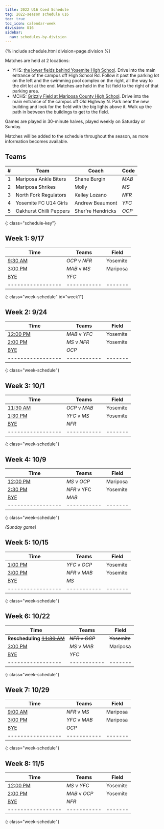 ```yaml
---
title: 2022 U16 Coed Schedule
tag: 2022-season schedule u16
toc: true
toc_icon: calendar-week
division: U16
sidebar:
  nav: schedules-by-division
---
```


{% include schedule.html division=page.division %}

Matches are held at 2 locations:
- YHS: [the lower fields behind Yosemite High School](https://www.google.com/maps/d/edit?mid=15DpY24JXKTKon10Baj6W7fcm1qhHobo&usp=sharing).
  Drive into the main entrance of the campus off High School Rd. Follow it
  past the parking lot on the left and the swimming pool complex on the right,
  all the way to the dirt lot at the end. Matches are held in the 1st field to
  the right of that parking area.
- MCHS: [Grizzly Field at Mariposa County High School](https://goo.gl/maps/k4L7ExrhjSRKLZcf6).
  Drive into the main entrance of the campus off Old Highway N. Park near the new building and
  look for the field with the big lights above it. Walk up the path in between the buildings
  to get to the field.

Games are played in 30-minute halves, played weekly on Saturday or Sunday.

Matches will be added to the schedule throughout the season, as more
information becomes available.

## Teams

| # | Team                    | Coach             | Code       
|---|-------------------------|-------------------|------------
| 1 | Mariposa Ankle Biters   | Shane Burgin      | *MAB* 
| 2 | Mariposa Shrikes        | Molly             | *MS*  
| 3 | North Fork Regulators   | Kelley Lozano     | *NFR* 
| 4 | Yosemite FC U14 Girls   | Andrew Beaumont   | *YFC* 
| 5 | Oakhurst Chilli Peppers | Sher're Hendricks | *OCP* 
{: class="schedule-key"}

## Week 1: 9/17

| Time            | Teams     | Field |
|-----------------|-----------|-------|
| <u>9:30 AM</u>  | *OCP* v *NFR* | Yosemite   |
| <u>3:00 PM</u>  | *MAB* v *MS*  | Mariposa  |
| <u>BYE</u>      | *YFC*       |       |
|-----------------|-----------|-------|
{: class="week-schedule" id="week1"}

## Week 2: 9/24

| Time            | Teams     | Field |
|-----------------|-----------|-------|
| <u>12:00 PM</u> | *MAB* v *YFC* | Yosemite   |
| <u>2:00 PM</u>  | *MS* v *NFR*  | Yosemite   |
| <u>BYE</u>      | *OCP*       |       |
|-----------------|-----------|-------|
{: class="week-schedule"}

## Week 3: 10/1

| Time            | Teams     | Field |
|-----------------|-----------|-------|
| <u>11:30 AM</u> | *OCP* v *MAB* | Yosemite   |
| <u>1:30 PM</u>  | *YFC* v *MS*  | Yosemite   |
| <u>BYE</u>      | *NFR*       |       |
|-----------------|-----------|-------|
{: class="week-schedule"}

## Week 4: 10/9

| Time            | Teams     | Field |
|-----------------|-----------|-------|
| <u>12:00 PM</u> | *MS* v *OCP*  | Mariposa  |
| <u>2:30 PM</u>  | *NFR* v YFC | Yosemite   |
| <u>BYE</u>      | *MAB*       |       |
|-----------------|-----------|-------|
{: class="week-schedule"}

_(Sunday game)_

## Week 5: 10/15

| Time            | Teams     | Field |
|-----------------|-----------|-------|
| <u>1:00 PM</u>  | *YFC* v *OCP* | Yosemite   |
| <u>3:00 PM</u>  | *NFR* v *MAB* | Yosemite   |
| <u>BYE</u>      | *MS*        |       |
|-----------------|-----------|-------|
{: class="week-schedule"}

## Week 6: 10/22

| Time            | Teams     | Field |
|-----------------|-----------|-------|
| **Rescheduling** ~~<u>11:30 AM</u>~~ | ~~*NFR* v *OCP*~~ | ~~Yosemite~~   |
| <u>3:00 PM</u>  | *MS* v *MAB*  | Mariposa  |
| <u>BYE</u>      | *YFC*       |       |
|-----------------|-----------|-------|
{: class="week-schedule"}

## Week 7: 10/29

| Time            | Teams     | Field |
|-----------------|-----------|-------|
| <u>9:00 AM</u>  | *NFR* v *MS*  | Mariposa  |
| <u>3:00 PM</u>  | *YFC* v *MAB* | Mariposa  |
| <u>BYE</u>      | *OCP*       |       |
|-----------------|-----------|-------|
{: class="week-schedule"}

## Week 8: 11/5

| Time            | Teams     | Field |
|-----------------|-----------|-------|
| <u>12:00 PM</u> | *MS* v *YFC*  | Yosemite   |
| <u>2:00 PM</u>  | *MAB* v *OCP* | Yosemite   |
| <u>BYE</u>      | *NFR*       |       |
|-----------------|-----------|-------|
{: class="week-schedule"}
